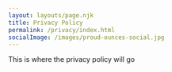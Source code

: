 ```yaml
---
layout: layouts/page.njk
title: Privacy Policy
permalink: /privacy/index.html
socialImage: /images/proud-ounces-social.jpg
---
```

This is where the privacy policy will go